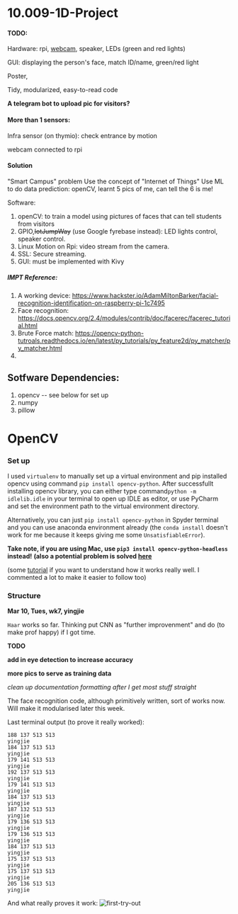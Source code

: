 # 10.009-1D-Project


#### TODO:  
Hardware: rpi, [webcam](https://www.sgbotic.com/index.php?dispatch=products.view&product_id=2849), speaker, LEDs (green and red lights)

GUI: displaying the person's face, match ID/name, green/red light

Poster,

Tidy, modularized, easy-to-read code

**A telegram bot to upload pic for visitors?**

#### More than 1 sensors:

Infra sensor (on thymio): check entrance by motion

webcam connected to rpi

#### Solution

"Smart Campus" problem
Use the concept of "Internet of Things"
Use ML to do data prediction: openCV, learnt 5 pics of me, can tell the 6 is me!



Software: 

1. openCV: to train a model using pictures of faces that can tell students from visitors
2. GPIO,~~IotJumpWay~~ (use Google fyrebase instead): LED lights control, speaker control.
3. Linux Motion on Rpi: video stream from the camera.
4. SSL: Secure streaming.
5. GUI: must be implemented with Kivy


##### IMPT Reference:
1. A working device: https://www.hackster.io/AdamMiltonBarker/facial-recognition-identification-on-raspberry-pi-1c7495
2. Face recognition: https://docs.opencv.org/2.4/modules/contrib/doc/facerec/facerec_tutorial.html
3. Brute Force match: https://opencv-python-tutroals.readthedocs.io/en/latest/py_tutorials/py_feature2d/py_matcher/py_matcher.html
4. 


## Sotfware Dependencies:
1. opencv -- see below for set up
2. numpy
3. pillow

OpenCV
======

### Set up

I used `virtualenv` to manually set up a virtual environment and pip installed opencv using command `pip install opencv-python`. After successfullt installing opencv library, you can either type command`python -m idlelib.idle` in your terminal to open up IDLE as editor, or use PyCharm and set the environment path to the virtual environment directory.

Alternatively, you can just `pip install opencv-python` in Spyder terminal and you can use anaconda environment already (the `conda install` doesn't work for me because it keeps giving me some `UnsatisfiableError`).

**Take note, if you are using Mac, use `pip3 install opencv-python-headless` instead!**
**(also a potential problem is solved [here](https://github.com/opencv/opencv/issues/13848#issuecomment-597032231)**

(some [tutorial](https://opencv-python-tutroals.readthedocs.io/en/latest/py_tutorials/py_tutorials.html) if you want to understand how it works really well. I commented a lot to make it easier to follow too)

### Structure

**Mar 10, Tues, wk7, yingjie**


`Haar` works so far. Thinking put CNN as "further improvenment" and do (to make prof happy) if I got time.

**TODO**

**add in eye detection to increase accuracy**

**more pics to serve as training data**

*clean up documentation formatting after I get most stuff straight*

The face recognition code, although primitively written, sort of works now. Will make it modularised later this week.

Last terminal output (to prove it really worked):

```
188 137 513 513
yingjie
184 137 513 513
yingjie
179 141 513 513
yingjie
192 137 513 513
yingjie
179 141 513 513
yingjie
184 137 513 513
yingjie
187 132 513 513
yingjie
179 136 513 513
yingjie
179 136 513 513
yingjie
184 137 513 513
yingjie
175 137 513 513
yingjie
175 137 513 513
yingjie
205 136 513 513
yingjie
```

And what really proves it work: ![first-try-out](https://github.com/YingjieQiao/probably-fine/blob/master/asset/IMG_7461.png)
